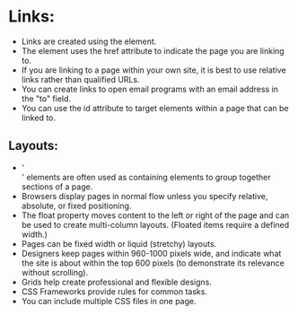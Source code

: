 # Links:
* Links are created using the <a> element.
* The <a> element uses the href attribute to indicate
the page you are linking to.
* If you are linking to a page within your own site, it is
best to use relative links rather than qualified URLs.
* You can create links to open email programs with an
email address in the "to" field.
* You can use the id attribute to target elements within
a page that can be linked to.


## Layouts:
* '<div>' elements are often used as containing elements
to group together sections of a page.
*  Browsers display pages in normal flow unless you
specify relative, absolute, or fixed positioning.
*  The float property moves content to the left or right
of the page and can be used to create multi-column
layouts. (Floated items require a defined width.)
*  Pages can be fixed width or liquid (stretchy) layouts.
*  Designers keep pages within 960-1000 pixels wide,
and indicate what the site is about within the top 600
pixels (to demonstrate its relevance without scrolling).
*  Grids help create professional and flexible designs.
*  CSS Frameworks provide rules for common tasks.
*  You can include multiple CSS files in one page.
